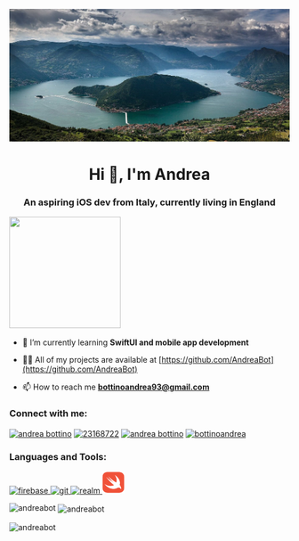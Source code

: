 ![Alt text](https://github.com/AndreaBot/AndreaBot/blob/main/panoramica-sul-lago-d.jpg)
<h1 align="center">Hi 👋, I'm Andrea</h1>
<h3 align="center">An aspiring iOS dev from Italy, currently living in England</h3>

<img src="[https://media.giphy.com/media/vFKqnCdLPNOKc/giphy.gif](https://cdn.dribbble.com/users/1187278/screenshots/16762086/media/10ba6161c70f3edd67f34e229b62b852.gif)" width="200" height="200" />

- 🌱 I’m currently learning **SwiftUI and mobile app development**

- 👨‍💻 All of my projects are available at [https://github.com/AndreaBot](https://github.com/AndreaBot)

- 📫 How to reach me **bottinoandrea93@gmail.com**

<h3 align="left">Connect with me:</h3>
<p align="left">
<a href="https://linkedin.com/in/andrea bottino" target="blank"><img align="center" src="https://raw.githubusercontent.com/rahuldkjain/github-profile-readme-generator/master/src/images/icons/Social/linked-in-alt.svg" alt="andrea bottino" height="30" width="40" /></a>
<a href="https://stackoverflow.com/users/23168722" target="blank"><img align="center" src="https://raw.githubusercontent.com/rahuldkjain/github-profile-readme-generator/master/src/images/icons/Social/stack-overflow.svg" alt="23168722" height="30" width="40" /></a>
<a href="https://fb.com/andrea bottino" target="blank"><img align="center" src="https://raw.githubusercontent.com/rahuldkjain/github-profile-readme-generator/master/src/images/icons/Social/facebook.svg" alt="andrea bottino" height="30" width="40" /></a>
<a href="https://instagram.com/bottinoandrea" target="blank"><img align="center" src="https://raw.githubusercontent.com/rahuldkjain/github-profile-readme-generator/master/src/images/icons/Social/instagram.svg" alt="bottinoandrea" height="30" width="40" /></a>
</p>

<h3 align="left">Languages and Tools:</h3>
<p align="left"> <a href="https://firebase.google.com/" target="_blank" rel="noreferrer"> <img src="https://www.vectorlogo.zone/logos/firebase/firebase-icon.svg" alt="firebase" width="40" height="40"/> </a> <a href="https://git-scm.com/" target="_blank" rel="noreferrer"> <img src="https://www.vectorlogo.zone/logos/git-scm/git-scm-icon.svg" alt="git" width="40" height="40"/> </a> <a href="https://realm.io/" target="_blank" rel="noreferrer"> <img src="https://raw.githubusercontent.com/bestofjs/bestofjs-webui/8665e8c267a0215f3159df28b33c365198101df5/public/logos/realm.svg" alt="realm" width="40" height="40"/> </a> <a href="https://developer.apple.com/swift/" target="_blank" rel="noreferrer"> <img src="https://raw.githubusercontent.com/devicons/devicon/master/icons/swift/swift-original.svg" alt="swift" width="40" height="40"/> </a> </p>

<p><img align="left" src="https://github-readme-stats.vercel.app/api/top-langs?username=andreabot&show_icons=true&locale=en&layout=compact" alt="andreabot" /></p>

<p>&nbsp;<img align="center" src="https://github-readme-stats.vercel.app/api?username=andreabot&show_icons=true&locale=en" alt="andreabot" /></p>

<p><img align="center" src="https://github-readme-streak-stats.herokuapp.com/?user=andreabot&" alt="andreabot" /></p>
